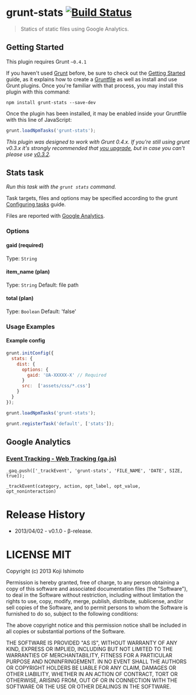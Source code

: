 # grunt-stats [![Build Status](https://secure.travis-ci.org/t32k/grunt-stats.png?branch=master)](http://travis-ci.org/t32k/grunt-stats)

> Statics of static files using Google Analytics.

## Getting Started
This plugin requires Grunt `~0.4.1`

If you haven't used [Grunt](http://gruntjs.com/) before, be sure to check out the [Getting Started](http://gruntjs.com/getting-started) guide, as it explains how to create a [Gruntfile](http://gruntjs.com/sample-gruntfile) as well as install and use Grunt plugins. Once you're familiar with that process, you may install this plugin with this command:

```shell
npm install grunt-stats --save-dev
```

Once the plugin has been installed, it may be enabled inside your Gruntfile with this line of JavaScript:

```js
grunt.loadNpmTasks('grunt-stats');
```

*This plugin was designed to work with Grunt 0.4.x. If you're still using grunt v0.3.x it's strongly recommended that [you upgrade](http://gruntjs.com/upgrading-from-0.3-to-0.4), but in case you can't please use [v0.3.2](https://github.com/gruntjs/grunt-cssmin/tree/grunt-0.3-stable).*


## Stats task
_Run this task with the `grunt stats` command._

Task targets, files and options may be specified according to the grunt [Configuring tasks](http://gruntjs.com/configuring-tasks) guide.

Files are reported with [Google Analytics](http://www.google.com/analytics/).

### Options

#### gaid (required)

Type: `String`

#### item_name (plan)

Type: `String` Default: file path

#### total (plan)

Type: `Boolean` Default: 'false'


### Usage Examples

#### Example config

```javascript
grunt.initConfig({
  stats: {
    dist: {
      options: {              
        gaid: 'UA-XXXXX-X' // Required
      }
      src:  ['assets/css/*.css']
    }
  }
});

grunt.loadNpmTasks('grunt-stats');

grunt.registerTask('default', ['stats']);
```

## Google Analytics

### [Event Tracking - Web Tracking (ga.js)](https://developers.google.com/analytics/devguides/collection/gajs/eventTrackerGuide)

`_gaq.push(['_trackEvent', 'grunt-stats', 'FILE_NAME', 'DATE', SIZE, true]);`

`_trackEvent(category, action, opt_label, opt_value, opt_noninteraction)`


# Release History

+ 2013/04/02 - v0.1.0 - β-release.


# LICENSE MIT

Copyright (c) 2013 Koji Ishimoto

Permission is hereby granted, free of charge, to any person
obtaining a copy of this software and associated documentation
files (the "Software"), to deal in the Software without
restriction, including without limitation the rights to use,
copy, modify, merge, publish, distribute, sublicense, and/or sell
copies of the Software, and to permit persons to whom the
Software is furnished to do so, subject to the following
conditions:

The above copyright notice and this permission notice shall be
included in all copies or substantial portions of the Software.

THE SOFTWARE IS PROVIDED "AS IS", WITHOUT WARRANTY OF ANY KIND,
EXPRESS OR IMPLIED, INCLUDING BUT NOT LIMITED TO THE WARRANTIES
OF MERCHANTABILITY, FITNESS FOR A PARTICULAR PURPOSE AND
NONINFRINGEMENT. IN NO EVENT SHALL THE AUTHORS OR COPYRIGHT
HOLDERS BE LIABLE FOR ANY CLAIM, DAMAGES OR OTHER LIABILITY,
WHETHER IN AN ACTION OF CONTRACT, TORT OR OTHERWISE, ARISING
FROM, OUT OF OR IN CONNECTION WITH THE SOFTWARE OR THE USE OR
OTHER DEALINGS IN THE SOFTWARE.
